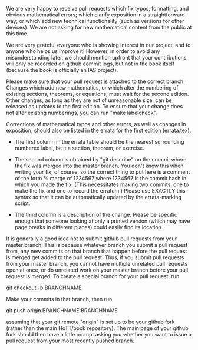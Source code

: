 We are very happy to receive pull requests which fix typos,
formatting, and obvious mathematical errors; which clarify exposition
in a straightforward way; or which add new technical functionality
(such as versions for other devices).  We are not asking for new
mathematical content from the public at this time.

We are very grateful everyone who is showing interest in our project,
and to anyone who helps us improve it!  However, in order to avoid any
misunderstanding later, we should mention upfront that your
contributions will only be recorded on github commit logs, but not in
the book itself (because the book is officially an IAS project).

Please make sure that your pull request is attached to the correct
branch.  Changes which add new mathematics, or which alter the
numbering of existing sections, theorems, or equations, must wait for
the second edition.  Other changes, as long as they are not of
unreasonable size, can be released as updates to the first edition.
To ensure that your change does not alter existing numberings, you can
run "make labelcheck".

Corrections of mathematical typos and other errors, as well as changes
in exposition, should also be listed in the errata for the first
edition (errata.tex).

- The first column in the errata table should be the nearest
  surrounding numbered label, be it a section, theorem, or exercise.

- The second column is obtained by "git describe" on the commit where
  the fix was merged into the master branch.  You don't know this when
  writing your fix, of course, so the correct thing to put here is a
  comment of the form
  % merge of 1234567
  where 1234567 is the commit hash in which you made the fix.  (This
  necessitates making two commits, one to make the fix and one to
  record the erratum.)  Please use EXACTLY this syntax so that it can
  be automatically updated by the errata-marking script.

- The third column is a description of the change.  Please be specific
  enough that someone looking at only a printed version (which may
  have page breaks in different places) could easily find its
  location.

It is generally a good idea not to submit github pull requests from
your master branch.  This is because whatever branch you submit a pull
request from, any new commits on that branch that happen before the
pull request is merged get added to the pull request.  Thus, if you
submit pull requests from your master branch, you cannot have multiple
unrelated pull requests open at once, or do unrelated work on your
master branch before your pull request is merged.  To create a special
branch for your pull request, run

  git checkout -b BRANCHNAME

Make your commits in that branch, then run

  git push origin BRANCHNAME:BRANCHNAME

assuming that your git remote "origin" is set up to be your github
fork (rather than the main HoTT/book repository).  The main page of
your github fork should then have a little prompt asking you whether
you want to issue a pull request from your most recently pushed
branch.
